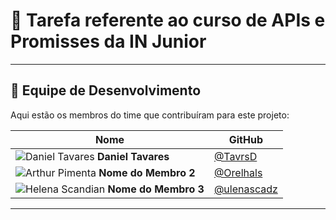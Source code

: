 # 🐺  Tarefa referente ao curso de APIs e Promisses da IN Junior
---

## 👥 Equipe de Desenvolvimento

Aqui estão os membros do time que contribuíram para este projeto:

| Nome | GitHub |
|------|--------|
| ![Daniel Tavares](https://github.com/TavrsD.png?size=70) **Daniel Tavares** | [@TavrsD](https://github.com/TavrsD) |
| ![Arthur Pimenta](https://github.com/Orelhals.png?size=70) **Nome do Membro 2** | [@Orelhals](https://github.com/Orelhals) |
| ![Helena Scandian](https://github.com/lenascadz.png?size=70) **Nome do Membro 3** | [@ulenascadz](https://github.com/lenascadz) |

---

